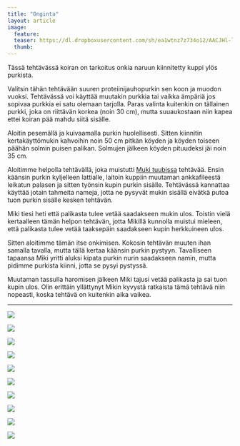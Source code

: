 ```yaml
---
title: "Onginta"
layout: article
image:
  feature:
  teaser: https://dl.dropboxusercontent.com/sh/ea1wtnz7z734o12/AACJHl-lgHbDCrXxK4Sb3W_ha/aktivointi/onginta/DS15029-245px.jpg
  thumb:
---
```


Tässä tehtävässä koiran on tarkoitus onkia naruun kiinnitetty kuppi ylös purkista.

Valitsin tähän tehtävään suuren proteiinijauhopurkin sen koon ja muodon vuoksi. Tehtävässä voi käyttää muutakin purkkia tai vaikka ämpäriä jos sopivaa purkkia ei satu olemaan tarjolla. Paras valinta kuitenkin on tällainen purkki, joka on riittävän korkea (noin 30 cm), mutta suuaukostaan niin kapea ettei koiran pää mahdu siitä sisälle.

Aloitin pesemällä ja kuivaamalla purkin huolellisesti. Sitten kiinnitin kertakäyttömukin kahvoihin noin 50 cm pitkän köyden ja köyden toiseen päähän solmin puisen palikan. Solmujen jälkeen köyden pituudeksi jäi noin 35 cm.

Aloitimme helpolla tehtävällä, joka muistutti [Muki tuubissa](http://minimuutti.com/aktivointi/muki-tuubissa/) tehtävää. Ensin käänsin purkin kyljelleen lattialle, laitoin kuppiin muutaman ankkafileestä leikatun palasen ja sitten työnsin kupin purkin sisälle. Tehtävässä kannattaa käyttää jotain tahmeita nameja, jotta ne pysyvät mukin sisällä eivätkä putoa tuon purkin sisälle kesken tehtävän.

Miki tiesi heti että palikasta tulee vetää saadakseen mukin ulos. Toistin vielä kertaalleen tämän helpon tehtävän, jotta Mikillä kunnolla muistui mieleen, että palikasta tulee vetää taaksepäin saadakseen kupin herkkuineen ulos.

Sitten aloitimme tämän itse onkimisen. Kokosin tehtävän muuten ihan samalla tavalla, mutta tällä kertaa käänsin purkin pystyyn. Tavalliseen tapaansa Miki yritti aluksi kipata purkin nurin saadakseen namin, mutta pidimme purkista kiinni, jotta se pysyi pystyssä.

Muutaman tassulla haromisen jälkeen Miki tajusi vetää palikasta ja sai tuon kupin ulos. Olin erittäin yllättynyt Mikin kyvystä ratkaista tämä tehtävä niin nopeasti, koska tehtävä on kuitenkin aika vaikea.

---

[![](https://dl.dropboxusercontent.com/sh/ea1wtnz7z734o12/AAC-ycToqEOfqbQujK-BFjvHa/aktivointi/onginta/DS14851-800px.jpg)](https://dl.dropboxusercontent.com/sh/ea1wtnz7z734o12/AADyOc7mKoGCAGwB_NlZVD_xa/aktivointi/onginta/DS14851.jpg)

[![](https://dl.dropboxusercontent.com/sh/ea1wtnz7z734o12/AADdWLNuHjRNtgyAioWy09yPa/aktivointi/onginta/DS14853-800px.jpg)](https://dl.dropboxusercontent.com/sh/ea1wtnz7z734o12/AABG_I9XlCPg7GPF8KCquLoYa/aktivointi/onginta/DS14853.jpg)

[![](https://dl.dropboxusercontent.com/sh/ea1wtnz7z734o12/AAA6oEk-8dLF61pJro1VIyfza/aktivointi/onginta/DS14856-800px.jpg)](https://dl.dropboxusercontent.com/sh/ea1wtnz7z734o12/AAAByqkEGJ--x1orYUZLXjW9a/aktivointi/onginta/DS14856.jpg)

[![](https://dl.dropboxusercontent.com/sh/ea1wtnz7z734o12/AACownZZGP5Xq7aHT9HhwCmpa/aktivointi/onginta/DS15029-800px.jpg)](https://dl.dropboxusercontent.com/sh/ea1wtnz7z734o12/AABOyFEdpbe93AJsRgtxp4kWa/aktivointi/onginta/DS15029.jpg)

[![](https://dl.dropboxusercontent.com/sh/ea1wtnz7z734o12/AABzbik9-JuKRZ7x6e6bOKlQa/aktivointi/onginta/DS14881-800px.jpg)](https://dl.dropboxusercontent.com/sh/ea1wtnz7z734o12/AACm3whGJ9_zksEGRYgIV-E2a/aktivointi/onginta/DS14881.jpg)

[![](https://dl.dropboxusercontent.com/sh/ea1wtnz7z734o12/AABdPbwVQCGPKqHFAp1nm5f7a/aktivointi/onginta/DS14965-800px.jpg)](https://dl.dropboxusercontent.com/sh/ea1wtnz7z734o12/AABQlyfUJYYjcxDZWfWtba7Xa/aktivointi/onginta/DS14965.jpg)

[![](https://dl.dropboxusercontent.com/sh/ea1wtnz7z734o12/AAAZJA5o0HQzdeB3WnRI2Ca-a/aktivointi/onginta/DS14972-800px.jpg)](https://dl.dropboxusercontent.com/sh/ea1wtnz7z734o12/AAAOX1b619S9Hv2R9TM5rsZWa/aktivointi/onginta/DS14972.jpg)

[![](https://dl.dropboxusercontent.com/sh/ea1wtnz7z734o12/AABv2LjHmUh8upwX3Kp2g417a/aktivointi/onginta/DS14929-800px.jpg)](https://dl.dropboxusercontent.com/sh/ea1wtnz7z734o12/AADj57KzkJY_mmqNrJYOjqLda/aktivointi/onginta/DS14929.jpg)

[![](https://dl.dropboxusercontent.com/sh/ea1wtnz7z734o12/AAB7Rs27Si1FopezQj1Q3tUsa/aktivointi/onginta/DS14944-800px.jpg)](https://dl.dropboxusercontent.com/sh/ea1wtnz7z734o12/AADPcWGI8up7GS00wwomKQpra/aktivointi/onginta/DS14944.jpg)

[![](https://dl.dropboxusercontent.com/sh/ea1wtnz7z734o12/AADlDqd066LrC_wr574WmZVWa/aktivointi/onginta/DS14945-800px.jpg)](https://dl.dropboxusercontent.com/sh/ea1wtnz7z734o12/AABcY3kxjYfFCXyq8iArblOna/aktivointi/onginta/DS14945.jpg)
